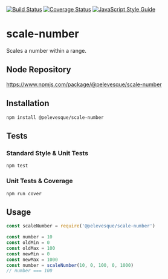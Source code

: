 [![Build Status](https://travis-ci.org/pelevesque/scale-number.svg?branch=master)](https://travis-ci.org/pelevesque/scale-number)
[![Coverage Status](https://coveralls.io/repos/github/pelevesque/scale-number/badge.svg?branch=master)](https://coveralls.io/github/pelevesque/scale-number?branch=master)
[![JavaScript Style Guide](https://img.shields.io/badge/code_style-standard-brightgreen.svg)](https://standardjs.com)

# scale-number

Scales a number within a range.

## Node Repository

https://www.npmjs.com/package/@pelevesque/scale-number

## Installation

`npm install @pelevesque/scale-number`

## Tests

### Standard Style & Unit Tests

`npm test`

### Unit Tests & Coverage

`npm run cover`

## Usage

```js
const scaleNumber = require('@pelevesque/scale-number')
```

```js
const number = 10
const oldMin = 0
const oldMax = 100
const newMin = 0
const newMax = 1000
const number = scaleNumber(10, 0, 100, 0, 1000)
// number === 100
```
